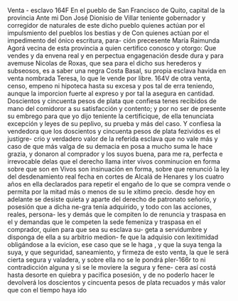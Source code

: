 Venta - esclavo
164F
En el pueblo de San Francisco de Quito, capital de la provincia
Ante mi Don José Dionisio de Villar teniente gobernador y corregidor de naturales de este dicho pueblo quienes actúan por el impulsmiento del pueblos los bestias y de
Con quienes actúan por el impedimento del ónico escritura, para- ción precesente María Raimunda Agorá vecina de esta provincia a quien certifico conosco y otorgo: Que vendes y da envena real y en perpectua engagenación desde dura y para avemuse
Nicolas de Roxas, que sea para el dicho sus herederos y subseosos, es a saber una negra Costa Basal, su propia esclava havida en venta nombrada Teresa, lo que le vende por libre. 164V de otra venta, censo, empeno ni hipoteca hasta su excesa y pos tal
de erra teniendo, aunque la imporcion fuerte al expreso y por tal la asegura en cantidad. Doscientos y cincuenta pesos de plata que confiesa tenes recibidos de mano del comidoror a su satisfacción y contento; y por no ser de presente su embrego para que yo dijo
teniente la certificique, de ella tenunciata excepción y leyes de su peplivo, su prueba y más del caso. Y confiesa la vendedora que los doscientos y cincuenta pesos de plata fezividos es el justigre- crio y verdadero valor de la referida esclava que no vale más
y caso de que más valga de su demacia en posa a mucho suma le
hace grazia, y donaron al comprador y los suyos buena, para
me
ra, perfecta e irrevocable delas que el derecho llama inter
vivos conminucion en forma sobre que son en
Vivos son insinuación en forma, sobre que renunció la ley del desdenamiento real fecha en cortes de Alcalá de Henares y los cuatro años en ella declarados para repetir el engaño de lo que se compra vende o permita por la mitad más o menos de su le
xítimo precio. desde hoy en adelante se desiste quieta y aparte del derecho de patronato señorío, y posesión que a dicha ne-gra tenía adquirido, y todo con las acciones, reales, persona- les y demás que le compiten lo de renuncia y traspasa en el
y demandas que le competen la sede femeniza y traspasa en el comprador, quien para que sea su esclava su- geta a servidumbre y disponga de ella a su arbitrio medion- fe que la adquisio con lexitimidad obligándose a la evicion, ese caso que se le haga , y que la suya tenga la suya, y que
seguridad, saneamiento, y firmeza de esto venta, la que le será cierta segura y valadera, y sobre ella no se le pondrá pler-166r to ni contradicción alguna y si se le moviere la segura y fene- cera así costá hasta desorte en quiebra y pacifica posesión,
y de no poderlo hacer le devolverá los doscientos y cincuenta pesos de plata recuados y más valor que con el tiempo haya ido